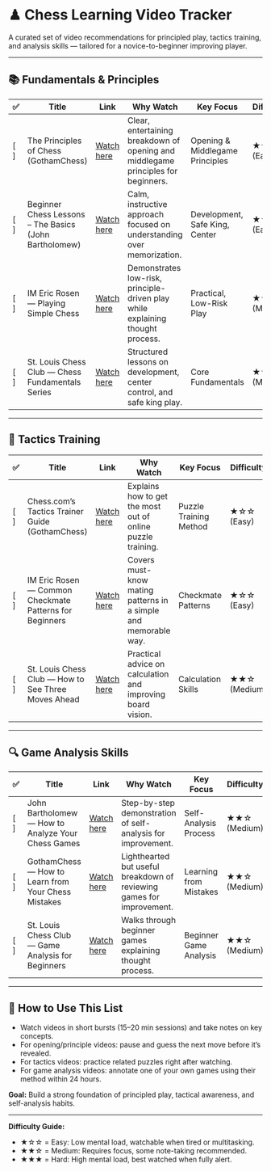 # ♟ Chess Learning Video Tracker

A curated set of video recommendations for principled play, tactics training, and analysis skills — tailored for a novice-to-beginner improving player.

---

## 📚 Fundamentals & Principles

| ✅ | Title | Link | Why Watch | Key Focus | Difficulty | Timestamp |
|----|-------|------|-----------|-----------|------------|-----------|
| [ ] | The Principles of Chess (GothamChess) | [Watch here](https://www.youtube.com/watch?v=AoX-owhY3h8) | Clear, entertaining breakdown of opening and middlegame principles for beginners. | Opening & Middlegame Principles | ★☆☆ (Easy) |  |
| [ ] | Beginner Chess Lessons – The Basics (John Bartholomew) | [Watch here](https://www.youtube.com/watch?v=OCSbzArwB10) | Calm, instructive approach focused on understanding over memorization. | Development, Safe King, Center | ★☆☆ (Easy) |  |
| [ ] | IM Eric Rosen — Playing Simple Chess | [Watch here](https://www.youtube.com/watch?v=lzn8wk3yG6A) | Demonstrates low-risk, principle-driven play while explaining thought process. | Practical, Low-Risk Play | ★★☆ (Medium) |  |
| [ ] | St. Louis Chess Club — Chess Fundamentals Series | [Watch here](https://www.youtube.com/watch?v=8FZ1p6j6vVY&list=PLVWaFpMwtaGi2eTn4s9yzYztEO8J4Jqti) | Structured lessons on development, center control, and safe king play. | Core Fundamentals | ★★☆ (Medium) |  |

---

## 🎯 Tactics Training

| ✅ | Title | Link | Why Watch | Key Focus | Difficulty | Timestamp |
|----|-------|------|-----------|-----------|------------|-----------|
| [ ] | Chess.com’s Tactics Trainer Guide (GothamChess) | [Watch here](https://www.youtube.com/watch?v=RO4xV8Kz-xY) | Explains how to get the most out of online puzzle training. | Puzzle Training Method | ★☆☆ (Easy) |  |
| [ ] | IM Eric Rosen — Common Checkmate Patterns for Beginners | [Watch here](https://www.youtube.com/watch?v=4YpXvpD7oJY) | Covers must-know mating patterns in a simple and memorable way. | Checkmate Patterns | ★☆☆ (Easy) |  |
| [ ] | St. Louis Chess Club — How to See Three Moves Ahead | [Watch here](https://www.youtube.com/watch?v=5G8lKzO2VJ4) | Practical advice on calculation and improving board vision. | Calculation Skills | ★★☆ (Medium) |  |

---

## 🔍 Game Analysis Skills

| ✅ | Title | Link | Why Watch | Key Focus | Difficulty | Timestamp |
|----|-------|------|-----------|-----------|------------|-----------|
| [ ] | John Bartholomew — How to Analyze Your Chess Games | [Watch here](https://www.youtube.com/watch?v=hJK3j7PCq5I) | Step-by-step demonstration of self-analysis for improvement. | Self-Analysis Process | ★★☆ (Medium) |  |
| [ ] | GothamChess — How to Learn from Your Chess Mistakes | [Watch here](https://www.youtube.com/watch?v=JdyY6qkPq9I) | Lighthearted but useful breakdown of reviewing games for improvement. | Learning from Mistakes | ★★☆ (Medium) |  |
| [ ] | St. Louis Chess Club — Game Analysis for Beginners | [Watch here](https://www.youtube.com/watch?v=ZSV4XjBPHR0) | Walks through beginner games explaining thought process. | Beginner Game Analysis | ★★☆ (Medium) |  |

---

## 📝 How to Use This List

- Watch videos in short bursts (15–20 min sessions) and take notes on key concepts.
- For opening/principle videos: pause and guess the next move before it’s revealed.
- For tactics videos: practice related puzzles right after watching.
- For game analysis videos: annotate one of your own games using their method within 24 hours.

**Goal:** Build a strong foundation of principled play, tactical awareness, and self-analysis habits.

---

**Difficulty Guide:**
- ★☆☆ = Easy: Low mental load, watchable when tired or multitasking.
- ★★☆ = Medium: Requires focus, some note-taking recommended.
- ★★★ = Hard: High mental load, best watched when fully alert.